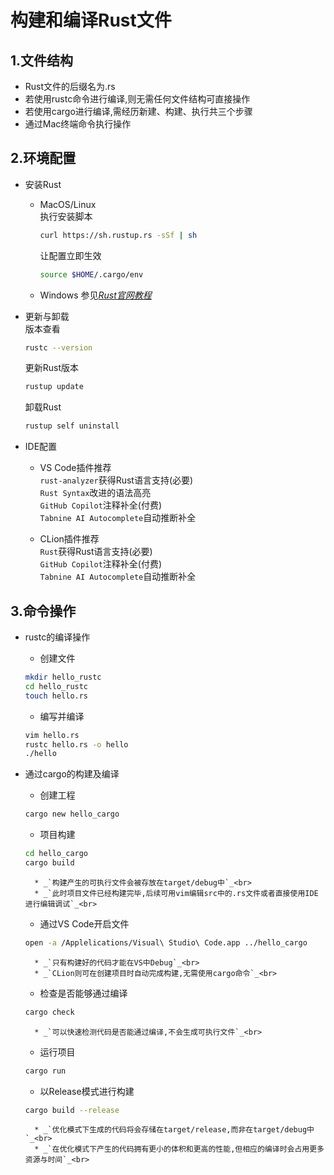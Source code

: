 **构建和编译Rust文件**
=

**1.文件结构**
-
* Rust文件的后缀名为.rs<br>
* 若使用rustc命令进行编译,则无需任何文件结构可直接操作<br>
* 若使用cargo进行编译,需经历新建、构建、执行共三个步骤<br>
* 通过Mac终端命令执行操作  

**2.环境配置**
-
* 安装Rust<br>
    * MacOS/Linux<br>
        执行安装脚本
        ```bash
        curl https://sh.rustup.rs -sSf | sh
        ```  
        
        让配置立即生效
        ```bash
        source $HOME/.cargo/env
        ```
        
    * Windows
        参见[_Rust官网教程_](https://www.rust-lang.org/tools/install) <br>
        
* 更新与卸载<br>
    版本查看
    ```bash
    rustc --version
    ```  
    
    更新Rust版本
    ```bash
    rustup update
    ```  
    
    卸载Rust
    ```bash
    rustup self uninstall
    ```  
    
* IDE配置
    * VS Code插件推荐  
        `rust-analyzer`获得Rust语言支持(必要)<br>
        `Rust Syntax`改进的语法高亮<br>
        `GitHub Copilot`注释补全(付费)<br>
        `Tabnine AI Autocomplete`自动推断补全<br>
        
    * CLion插件推荐  
        `Rust`获得Rust语言支持(必要)<br>
        `GitHub Copilot`注释补全(付费)<br>
        `Tabnine AI Autocomplete`自动推断补全  

**3.命令操作**
-
* rustc的编译操作<br>
    * 创建文件
    ```bash
    mkdir hello_rustc
    cd hello_rustc
    touch hello.rs
    ```  
    
    * 编写并编译
    ```bash
    vim hello.rs
    rustc hello.rs -o hello
    ./hello
    ```  
    
* 通过cargo的构建及编译<br>
    * 创建工程
    ```bash
    cargo new hello_cargo
    ```  
    
    * 项目构建
    ```bash
    cd hello_cargo
    cargo build
    ```  
    
        * _`构建产生的可执行文件会被存放在target/debug中`_<br>
        * _`此时项目文件已经构建完毕,后续可用vim编辑src中的.rs文件或者直接使用IDE进行编辑调试`_<br>
    
    * 通过VS Code开启文件
    ```bash
    open -a /Applelications/Visual\ Studio\ Code.app ../hello_cargo
    ```  
        * _`只有构建好的代码才能在VS中Debug`_<br>
        * _`CLion则可在创建项目时自动完成构建,无需使用cargo命令`_<br>
    
    * 检查是否能够通过编译
    ```bash
    cargo check
    ```  
        * _`可以快速检测代码是否能通过编译,不会生成可执行文件`_<br>
    
    * 运行项目
    ```bash
    cargo run
    ```   
    
    * 以Release模式进行构建
    ```bash
    cargo build --release
    ```  
        * _`优化模式下生成的代码将会存储在target/release,而非在target/debug中`_<br>
        * _`在优化模式下产生的代码拥有更小的体积和更高的性能,但相应的编译时会占用更多资源与时间`_<br>
